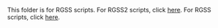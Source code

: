 This folder is for RGSS scripts. For RGSS2 scripts, click <a href="https://github.com/KeatonGamer1248/RGSS-Scripts/tree/main/RGSS2">here</a>. For RGSS scripts, click <a href="https://github.com/KeatonGamer1248/RGSS-Scripts/tree/main/RGSS">here</a>.
